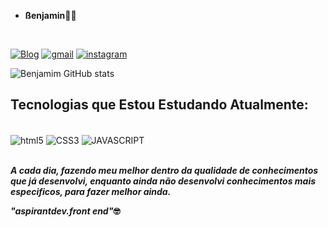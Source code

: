 - <strong>ßenjamin</strong>🙋‍♂️

<br/>

[![Blog](https://img.shields.io/badge/LinkedIn-0077B5?style=for-the-badge&logo=linkedin&logoColor=white)](https://www.linkedin.com/in/jos%C3%A9-benjamim-862b00150/)
[![gmail](https://img.shields.io/badge/Gmail-D14836?style=for-the-badge&logo=gmail&logoColor=white)](https://mail.google.com/mail/u/0/?tab=rm&ogbl#inbox)
[![instagram](https://img.shields.io/badge/Instagram-E4405F?style=for-the-badge&logo=instagram&logoColor=white)](https://instagram.com/contatojb8?utm_medium=copy_link)

 ![Benjamim GitHub stats](https://github-readme-stats.vercel.app/api?username=Benjamimdev&show_icons=true&theme=dracula)

## Tecnologias que Estou Estudando Atualmente:

<div style="display; inline_block"><br/>
<img align="center" alt="html5" src=https://img.shields.io/badge/HTML5-E34F26?style=for-the-badge&logo=html5&logoColor=white" />
<img align="center" alt="CSS3" src=https://img.shields.io/badge/CSS3-1572B6?style=for-the-badge&logo=css3&logoColor=white" />
<img align="center" alt="JAVASCRIPT" src=https://img.shields.io/badge/JavaScript-F7DF1E?style=for-the-badge&logo=javascript&logoColor=black" />
</div><br/>

<em><strong>A cada dia, fazendo meu melhor dentro da qualidade de conhecimentos que já desenvolvi, enquanto ainda não desenvolvi conhecimentos mais especificos, para fazer melhor ainda.</stong></em> <br/>

<em>"aspirantdev.front end"</em>🤓
